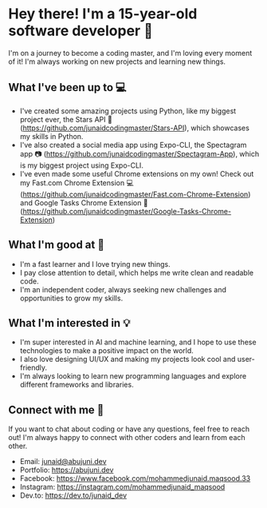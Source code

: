 # Hey there! I'm a 15-year-old software developer 🚀

I'm on a journey to become a coding master, and I'm loving every moment of it! I'm always working on new projects and learning new things.

## What I've been up to 💻

- I've created some amazing projects using Python, like my biggest project ever, the Stars API 🌟 (https://github.com/junaidcodingmaster/Stars-API), which showcases my skills in Python.
- I've also created a social media app using Expo-CLI, the Spectagram app 📷 (https://github.com/junaidcodingmaster/Spectagram-App), which is my biggest project using Expo-CLI.
- I've even made some useful Chrome extensions on my own! Check out my Fast.com Chrome Extension 💻 (https://github.com/junaidcodingmaster/Fast.com-Chrome-Extension) and Google Tasks Chrome Extension 📝 (https://github.com/junaidcodingmaster/Google-Tasks-Chrome-Extension)

## What I'm good at 💪

- I'm a fast learner and I love trying new things.
- I pay close attention to detail, which helps me write clean and readable code.
- I'm an independent coder, always seeking new challenges and opportunities to grow my skills.

## What I'm interested in 💡

- I'm super interested in AI and machine learning, and I hope to use these technologies to make a positive impact on the world.
- I also love designing UI/UX and making my projects look cool and user-friendly.
- I'm always looking to learn new programming languages and explore different frameworks and libraries.

## Connect with me 🤝

If you want to chat about coding or have any questions, feel free to reach out! I'm always happy to connect with other coders and learn from each other.

- Email: junaid@abujuni.dev
- Portfolio: https://abujuni.dev
- Facebook: https://www.facebook.com/mohammedjunaid.maqsood.33
- Instagram: https://instagram.com/mohammedjunaid_maqsood
- Dev.to: https://dev.to/junaid_dev
